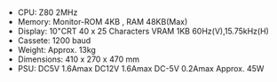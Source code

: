 #

+ CPU: Z80 2MHz
+ Memory: Monitor-ROM 4KB , RAM 48KB(Max)
+ Display: 10"CRT 40 x 25 Characters VRAM 1KB 60Hz(V),15.75kHz(H)
+ Cassete: 1200 baud
+ Weight: Approx. 13kg
+ Dimensions: 410 x 270 x 470 mm
+ PSU: DC5V 1.6Amax DC12V 1.6Amax DC-5V 0.2Amax Approx. 45W
